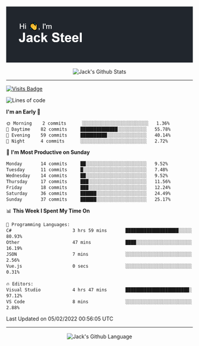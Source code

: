 <p align="center">
  <img align="center" src="https://github.com/JackSteel97/JackSteel97/blob/main/header.png?raw=true" alt="Hi, I'm Jack Steel" /> 
 </p>
<p align="center">
 <img align="center" src="https://github-readme-stats.vercel.app/api?username=jacksteel97&show_icons=true&count_private=true&theme=dracula" alt="Jack's Github Stats" /> 
</p>

<hr/>

[![Visits Badge](https://badges.pufler.dev/visits/JackSteel97/JackSteel97?color=blue&label=Profile%20Visits)](https://github.com/JackSteel97)
<!--START_SECTION:waka-->
![Lines of code](https://img.shields.io/badge/From%20Hello%20World%20I%27ve%20Written-903%20Thousand%20lines%20of%20code-blue)

**I'm an Early 🐤** 

```text
🌞 Morning    2 commits      ░░░░░░░░░░░░░░░░░░░░░░░░░   1.36% 
🌆 Daytime    82 commits     ██████████████░░░░░░░░░░░   55.78% 
🌃 Evening    59 commits     ██████████░░░░░░░░░░░░░░░   40.14% 
🌙 Night      4 commits      ░░░░░░░░░░░░░░░░░░░░░░░░░   2.72%

```
📅 **I'm Most Productive on Sunday** 

```text
Monday       14 commits     ██░░░░░░░░░░░░░░░░░░░░░░░   9.52% 
Tuesday      11 commits     █░░░░░░░░░░░░░░░░░░░░░░░░   7.48% 
Wednesday    14 commits     ██░░░░░░░░░░░░░░░░░░░░░░░   9.52% 
Thursday     17 commits     ███░░░░░░░░░░░░░░░░░░░░░░   11.56% 
Friday       18 commits     ███░░░░░░░░░░░░░░░░░░░░░░   12.24% 
Saturday     36 commits     ██████░░░░░░░░░░░░░░░░░░░   24.49% 
Sunday       37 commits     ██████░░░░░░░░░░░░░░░░░░░   25.17%

```


📊 **This Week I Spent My Time On** 

```text
💬 Programming Languages: 
C#                       3 hrs 59 mins       ████████████████████░░░░░   80.93% 
Other                    47 mins             ████░░░░░░░░░░░░░░░░░░░░░   16.19% 
JSON                     7 mins              ░░░░░░░░░░░░░░░░░░░░░░░░░   2.56% 
Vue.js                   0 secs              ░░░░░░░░░░░░░░░░░░░░░░░░░   0.31%

🔥 Editors: 
Visual Studio            4 hrs 47 mins       ████████████████████████░   97.12% 
VS Code                  8 mins              ░░░░░░░░░░░░░░░░░░░░░░░░░   2.88%

```


 Last Updated on 05/02/2022 00:56:05 UTC
<!--END_SECTION:waka-->

<hr/>

<p align="center">
    <img align="center" src="https://github-readme-stats.vercel.app/api/top-langs/?username=jacksteel97&langs_count=10&layout=compact&theme=dracula" alt="Jack's Github Language" /> 
</p>
